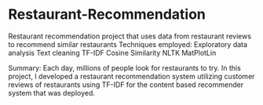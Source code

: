 # Restaurant-Recommendation
Restaurant recommendation project that uses data from restaurant reviews to recommend similar restaurants
Techniques employed:
Exploratory data analysis
Text cleaning
TF-IDF
Cosine Similarity
NLTK
MatPlotLin

Summary:
Each day, millions of people look for restaurants to try. In this project, I developed a restaurant recommendation system utilizing customer reviews of restaurants using TF-IDF for the content based recommender system that was deployed. 
